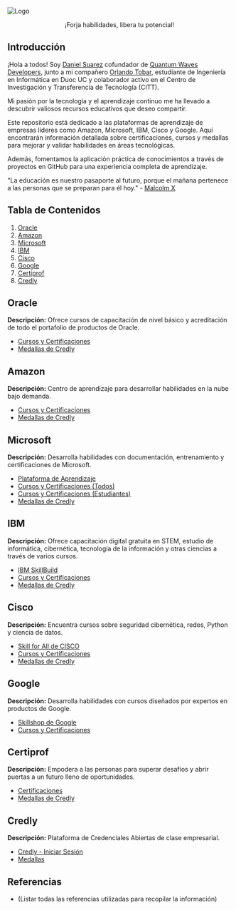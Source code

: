 ![Logo]( https://github.com/djsq200599/FreeSkillsForge/blob/main/FreeSkillsForge.png )

<p align="center">
  ¡Forja habilidades, libera tu potencial!
</p>

## Introducción

¡Hola a todos! Soy [Daniel Suarez](https://www.credly.com/users/daniel-josue-suarez-quevedo/badges) cofundador de [Quantum Waves Developers](https://quantumwavesdevelopers.000webhostapp.com/), junto a mi compañero [Orlando Tobar](https://www.credly.com/users/orlando-jafet-tobar-diaz/badges), estudiante de Ingeniería en Informática en Duoc UC y colaborador activo en el Centro de Investigación y Transferencia de Tecnología (CITT).

 Mi pasión por la tecnología y el aprendizaje continuo me ha llevado a descubrir valiosos recursos educativos que deseo compartir.

Este repositorio está dedicado a las plataformas de aprendizaje de empresas líderes como Amazon, Microsoft, IBM, Cisco y Google. Aquí encontrarán información detallada sobre certificaciones, cursos y medallas para mejorar y validar habilidades en áreas tecnológicas.

Además, fomentamos la aplicación práctica de conocimientos a través de proyectos en GitHub para una experiencia completa de aprendizaje.

"La educación es nuestro pasaporte al futuro, porque el mañana pertenece a las personas que se preparan para él hoy." - [Malcolm X](https://es.wikipedia.org/wiki/Malcolm_X)

## Tabla de Contenidos
1. [Oracle](#Oracle)
2. [Amazon](#amazon)
3. [Microsoft](#microsoft)
4. [IBM](#ibm)
5. [Cisco](#cisco)
6. [Google](#google)
7. [Certiprof](#certiprof)
8. [Credly](#credly)

## Oracle

**Descripción:** Ofrece cursos de capacitación de nivel básico y acreditación de todo el portafolio de productos de Oracle.

- [Cursos y Certificaciones](https://education.oracle.com/learning-explorer#startLearning)
- [Medallas de Credly](https://www.credly.com/organizations/oracle/badges)

## Amazon

**Descripción:** Centro de aprendizaje para desarrollar habilidades en la nube bajo demanda.

- [Cursos y Certificaciones](https://explore.skillbuilder.aws/learn)
- [Medallas de Credly](https://www.credly.com/organizations/amazon-web-services/badges)

## Microsoft

**Descripción:** Desarrolla habilidades con documentación, entrenamiento y certificaciones de Microsoft.

- [Plataforma de Aprendizaje](https://learn.microsoft.com/es-mx/)
- [Cursos y Certificaciones (Todos)](https://learn.microsoft.com/es-mx/training/browse/)
- [Cursos y Certificaciones (Estudiantes)](https://learn.microsoft.com/es-mx/training/student-hub/certifications)
- [Medallas de Credly](https://www.credly.com/organizations/opsgility/badges)

## IBM

**Descripción:** Ofrece capacitación digital gratuita en STEM, estudio de informática, cibernética, tecnología de la información y otras ciencias a través de varios cursos.

- [IBM SkillBuild](https://skills.yourlearning.ibm.com/)
- [Cursos y Certificaciones](https://bundles.yourlearning.ibm.com/skills/learn/#page/VQMMDRZZVEZX255J)
- [Medallas de Credly](https://www.credly.com/organizations/ibm-skillsbuild/badges)
  
## Cisco

**Descripción:** Encuentra cursos sobre seguridad cibernética, redes, Python y ciencia de datos.

- [Skill for All de CISCO](https://skillsforall.com/catalog?category=course)
- [Cursos y Certificaciones](https://skillsforall.com/catalog?category=course)
- [Medallas de Credly](https://www.credly.com/organizations/cisco/badges)

## Google

**Descripción:** Desarrolla habilidades con cursos diseñados por expertos en productos de Google.

- [Skillshop de Google](https://skillshop.withgoogle.com/)
- [Cursos y Certificaciones](https://skillshop.exceedlms.com/student/catalog/list?category_ids=7880-google-activate)

## Certiprof

**Descripción:** Empodera a las personas para superar desafíos y abrir puertas a un futuro lleno de oportunidades.

- [Certificaciones](https://certiprof.com/pages/free-new-entry-level-certification)
- [Medallas de Credly](https://www.credly.com/organizations/certiprof/badges)

## Credly

**Descripción:** Plataforma de Credenciales Abiertas de clase empresarial.

- [Credly - Iniciar Sesión](https://www.credly.com/users/sign_in)
- [Medallas](https://www.credly.com/organizations/credly/badges)

## Referencias

- (Listar todas las referencias utilizadas para recopilar la información)
